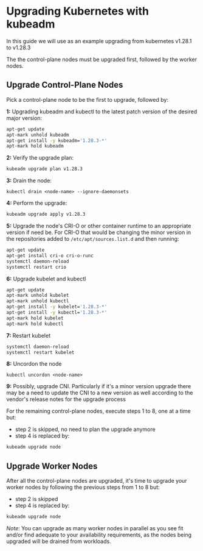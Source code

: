 # Upgrading Kubernetes with kubeadm

In this guide we will use as an example upgrading from kubernetes v1.28.1 to v1.28.3

The the control-plane nodes must be upgraded first, followed by the worker nodes.

## Upgrade Control-Plane Nodes

Pick a control-plane node to be the first to upgrade, followed by:

**1:** Upgrading kubeadm and kubectl to the latest patch version of the desired major version:
```bash
apt-get update
apt-mark unhold kubeadm
apt-get install -y kubeadm='1.28.3-*'
apt-mark hold kubeadm
```

**2:** Verify the upgrade plan:
```bash
kubeadm upgrade plan v1.28.3
```

**3:** Drain the node:
```
kubectl drain <node-name> --ignore-daemonsets
```

**4:** Perform the upgrade:
```bash
kubeadm upgrade apply v1.28.3
```
**5:** Upgrade the node's CRI-O or other container runtime to an appropriate version if need be. For CRI-O that would be changing the minor version in the repositories added to `/etc/apt/sources.list.d` and then running:
```bash
apt-get update
apt-get install cri-o cri-o-runc
systemctl daemon-reload
systemctl restart crio
```

**6:** Upgrade kubelet and kubectl
```bash
apt-get update
apt-mark unhold kubelet
apt-mark unhold kubectl
apt-get install -y kubelet='1.28.3-*'
apt-get install -y kubectl='1.28.3-*'
apt-mark hold kubelet
apt-mark hold kubectl
```

**7:** Restart kubelet
```bash
systemctl daemon-reload
systemctl restart kubelet
```

**8:** Uncordon the node
```
kubectl uncordon <node-name>
```

**9:** Possibly, upgrade CNI. Particularly if it's a minor version upgrade there may be a need to update the CNI to a new version as well according to the vendor's release notes for the upgrade process

For the remaining control-plane nodes, execute steps 1 to 8, one at a time but:

- step 2 is skipped, no need to plan the upgrade anymore
- step 4 is replaced by:
```bash
kubeadm upgrade node
```

## Upgrade Worker Nodes

After all the control-plane nodes are upgraded, it's time to upgrade your worker nodes by following the previous steps from 1 to 8 but:
- step 2 is skipped
- step 4 is replaced by:
```bash
kubeadm upgrade node
```

*Note*: You can upgrade as many worker nodes in parallel as you see fit and/or find adequate to your availability requirements, as the nodes being upgraded will be drained from workloads.
